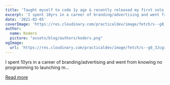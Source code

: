 ```yaml
---
title: 'Taught myself to code 1y ago & recently released my first solo product. My biggest tip for learning...🧠'
excerpt: 'I spent 10yrs in a career of branding/advertising and went from knowing no programming to launching m...'
date: '2021-02-05'
coverImage: 'https://res.cloudinary.com/practicaldev/image/fetch/s--g8_3Jcgx--/c_imagga_scale,f_auto,fl_progressive,h_420,q_auto,w_1000/https://dev-to-uploads.s3.amazonaws.com/i/tyhgwpoqjzjwgmxjv6dj.png'
author:
  name: Koders
  picture: "assets/blog/authors/koders.png"
ogImage:
  url: 'https://res.cloudinary.com/practicaldev/image/fetch/s--g8_3Jcgx--/c_imagga_scale,f_auto,fl_progressive,h_420,q_auto,w_1000/https://dev-to-uploads.s3.amazonaws.com/i/tyhgwpoqjzjwgmxjv6dj.png'
---
```


I spent 10yrs in a career of branding/advertising and went from knowing no programming to launching m...

[Read more](https://dev.to/threehourcoffee/taught-myself-to-code-1y-ago-recently-released-my-first-solo-product-if-you-re-just-beginning-keep-going-you-can-do-it-41k3)
